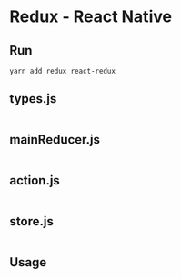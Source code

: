 # Redux - React Native

## Run
```
yarn add redux react-redux
```
## types.js
```

```

## mainReducer.js
```

```
## action.js
```

```

## store.js
```

```

## Usage
```

```
